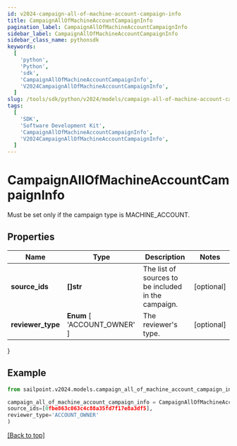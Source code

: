 ```yaml
---
id: v2024-campaign-all-of-machine-account-campaign-info
title: CampaignAllOfMachineAccountCampaignInfo
pagination_label: CampaignAllOfMachineAccountCampaignInfo
sidebar_label: CampaignAllOfMachineAccountCampaignInfo
sidebar_class_name: pythonsdk
keywords:
  [
    'python',
    'Python',
    'sdk',
    'CampaignAllOfMachineAccountCampaignInfo',
    'V2024CampaignAllOfMachineAccountCampaignInfo',
  ]
slug: /tools/sdk/python/v2024/models/campaign-all-of-machine-account-campaign-info
tags:
  [
    'SDK',
    'Software Development Kit',
    'CampaignAllOfMachineAccountCampaignInfo',
    'V2024CampaignAllOfMachineAccountCampaignInfo',
  ]
---
```


# CampaignAllOfMachineAccountCampaignInfo

Must be set only if the campaign type is MACHINE_ACCOUNT.

## Properties

| Name | Type | Description | Notes |
| --- | --- | --- | --- |
| **source_ids** | **[]str** | The list of sources to be included in the campaign. | [optional] |
| **reviewer_type** | **Enum** [ 'ACCOUNT_OWNER' ] | The reviewer's type. | [optional] |

}

## Example

```python
from sailpoint.v2024.models.campaign_all_of_machine_account_campaign_info import CampaignAllOfMachineAccountCampaignInfo

campaign_all_of_machine_account_campaign_info = CampaignAllOfMachineAccountCampaignInfo(
source_ids=[0fbe863c063c4c88a35fd7f17e8a3df5],
reviewer_type='ACCOUNT_OWNER'
)

```

[[Back to top]](#)
